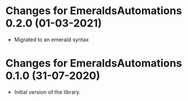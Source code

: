 # Changes for EmeraldsAutomations 0.2.0 (01-03-2021)

* Migrated to an emerald syntax

# Changes for EmeraldsAutomations 0.1.0 (31-07-2020)

* Initial version of the library.  
